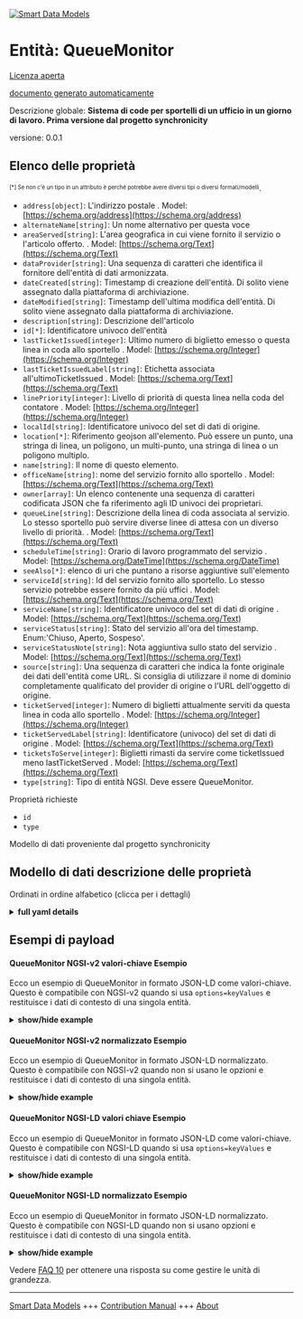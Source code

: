 <!-- 10-Header -->  
[![Smart Data Models](https://smartdatamodels.org/wp-content/uploads/2022/01/SmartDataModels_logo.png "Logo")](https://smartdatamodels.org)  
Entità: QueueMonitor  
====================<!-- /10-Header -->  
<!-- 15-License -->  
[Licenza aperta](https://github.com/smart-data-models//dataModel.QueueManagement/blob/master/QueueMonitor/LICENSE.md)  
[documento generato automaticamente](https://docs.google.com/presentation/d/e/2PACX-1vTs-Ng5dIAwkg91oTTUdt8ua7woBXhPnwavZ0FxgR8BsAI_Ek3C5q97Nd94HS8KhP-r_quD4H0fgyt3/pub?start=false&loop=false&delayms=3000#slide=id.gb715ace035_0_60)  
<!-- /15-License -->  
<!-- 20-Description -->  
Descrizione globale: **Sistema di code per sportelli di un ufficio in un giorno di lavoro. Prima versione dal progetto synchronicity**  
versione: 0.0.1  
<!-- /20-Description -->  
<!-- 30-PropertiesList -->  

## Elenco delle proprietà  

<sup><sub>[*] Se non c'è un tipo in un attributo è perché potrebbe avere diversi tipi o diversi formati/modelli</sub></sup>.  
- `address[object]`: L'indirizzo postale  . Model: [https://schema.org/address](https://schema.org/address)- `alternateName[string]`: Un nome alternativo per questa voce  - `areaServed[string]`: L'area geografica in cui viene fornito il servizio o l'articolo offerto.  . Model: [https://schema.org/Text](https://schema.org/Text)- `dataProvider[string]`: Una sequenza di caratteri che identifica il fornitore dell'entità di dati armonizzata.  - `dateCreated[string]`: Timestamp di creazione dell'entità. Di solito viene assegnato dalla piattaforma di archiviazione.  - `dateModified[string]`: Timestamp dell'ultima modifica dell'entità. Di solito viene assegnato dalla piattaforma di archiviazione.  - `description[string]`: Descrizione dell'articolo  - `id[*]`: Identificatore univoco dell'entità  - `lastTicketIssued[integer]`: Ultimo numero di biglietto emesso o questa linea in coda allo sportello  . Model: [https://schema.org/Integer](https://schema.org/Integer)- `lastTicketIssuedLabel[string]`: Etichetta associata all'ultimoTicketIssued  . Model: [https://schema.org/Text](https://schema.org/Text)- `linePriority[integer]`: Livello di priorità di questa linea nella coda del contatore  . Model: [https://schema.org/Integer](https://schema.org/Integer)- `localId[string]`: Identificatore univoco del set di dati di origine.  - `location[*]`: Riferimento geojson all'elemento. Può essere un punto, una stringa di linea, un poligono, un multi-punto, una stringa di linea o un poligono multiplo.  - `name[string]`: Il nome di questo elemento.  - `officeName[string]`:  nome del servizio fornito allo sportello  . Model: [https://schema.org/Text](https://schema.org/Text)- `owner[array]`: Un elenco contenente una sequenza di caratteri codificata JSON che fa riferimento agli ID univoci dei proprietari.  - `queueLine[string]`: Descrizione della linea di coda associata al servizio. Lo stesso sportello può servire diverse linee di attesa con un diverso livello di priorità.  . Model: [https://schema.org/Text](https://schema.org/Text)- `scheduleTime[string]`: Orario di lavoro programmato del servizio  . Model: [https://schema.org/DateTime](https://schema.org/DateTime)- `seeAlso[*]`: elenco di uri che puntano a risorse aggiuntive sull'elemento  - `serviceId[string]`: Id del servizio fornito allo sportello. Lo stesso servizio potrebbe essere fornito da più uffici  . Model: [https://schema.org/Text](https://schema.org/Text)- `serviceName[string]`: Identificatore univoco del set di dati di origine  . Model: [https://schema.org/Text](https://schema.org/Text)- `serviceStatus[string]`: Stato del servizio all'ora del timestamp. Enum:'Chiuso, Aperto, Sospeso'.  - `serviceStatusNote[string]`: Nota aggiuntiva sullo stato del servizio  . Model: [https://schema.org/Text](https://schema.org/Text)- `source[string]`: Una sequenza di caratteri che indica la fonte originale dei dati dell'entità come URL. Si consiglia di utilizzare il nome di dominio completamente qualificato del provider di origine o l'URL dell'oggetto di origine.  - `ticketServed[integer]`: Numero di biglietti attualmente serviti da questa linea in coda allo sportello  . Model: [https://schema.org/Integer](https://schema.org/Integer)- `ticketServedLabel[string]`: Identificatore (univoco) del set di dati di origine  . Model: [https://schema.org/Text](https://schema.org/Text)- `ticketsToServe[integer]`: Biglietti rimasti da servire come ticketIssued meno lastTicketServed  . Model: [https://schema.org/Text](https://schema.org/Text)- `type[string]`: Tipo di entità NGSI. Deve essere QueueMonitor.  <!-- /30-PropertiesList -->  
<!-- 35-RequiredProperties -->  
Proprietà richieste  
- `id`  - `type`  <!-- /35-RequiredProperties -->  
<!-- 40-RequiredProperties -->  
Modello di dati proveniente dal progetto synchronicity  
<!-- /40-RequiredProperties -->  
<!-- 50-DataModelHeader -->  
## Modello di dati descrizione delle proprietà  
Ordinati in ordine alfabetico (clicca per i dettagli)  
<!-- /50-DataModelHeader -->  
<!-- 60-ModelYaml -->  
<details><summary><strong>full yaml details</strong></summary>    
```yaml  
QueueMonitor:    
  description: 'An office counter queue system on a daily run. First Version from synchronicity project'    
  properties:    
    address:    
      description: 'The mailing address'    
      properties:    
        addressCountry:    
          description: 'Property. The country. For example, Spain. Model:''https://schema.org/addressCountry'''    
          type: string    
        addressLocality:    
          description: 'Property. The locality in which the street address is, and which is in the region. Model:''https://schema.org/addressLocality'''    
          type: string    
        addressRegion:    
          description: 'Property. The region in which the locality is, and which is in the country. Model:''https://schema.org/addressRegion'''    
          type: string    
        postOfficeBoxNumber:    
          description: 'Property. The post office box number for PO box addresses. For example, 03578. Model:''https://schema.org/postOfficeBoxNumber'''    
          type: string    
        postalCode:    
          description: 'Property. The postal code. For example, 24004. Model:''https://schema.org/https://schema.org/postalCode'''    
          type: string    
        streetAddress:    
          description: 'Property. The street address. Model:''https://schema.org/streetAddress'''    
          type: string    
      type: object    
      x-ngsi:    
        model: https://schema.org/address    
        type: Property    
    alternateName:    
      description: 'An alternative name for this item'    
      type: string    
      x-ngsi:    
        type: Property    
    areaServed:    
      description: 'The geographic area where a service or offered item is provided'    
      type: string    
      x-ngsi:    
        model: https://schema.org/Text    
        type: Property    
    dataProvider:    
      description: 'A sequence of characters identifying the provider of the harmonised data entity.'    
      type: string    
      x-ngsi:    
        type: Property    
    dateCreated:    
      description: 'Entity creation timestamp. This will usually be allocated by the storage platform.'    
      format: date-time    
      type: string    
      x-ngsi:    
        type: Property    
    dateModified:    
      description: 'Timestamp of the last modification of the entity. This will usually be allocated by the storage platform.'    
      format: date-time    
      type: string    
      x-ngsi:    
        type: Property    
    description:    
      description: 'A description of this item'    
      type: string    
      x-ngsi:    
        type: Property    
    id:    
      anyOf: &queuemonitor_-_properties_-_owner_-_items_-_anyof    
        - description: 'Property. Identifier format of any NGSI entity'    
          maxLength: 256    
          minLength: 1    
          pattern: ^[\w\-\.\{\}\$\+\*\[\]`|~^@!,:\\]+$    
          type: string    
        - description: 'Property. Identifier format of any NGSI entity'    
          format: uri    
          type: string    
      description: 'Unique identifier of the entity'    
      x-ngsi:    
        type: Property    
    lastTicketIssued:    
      description: 'Last ticket number issued or this line at Counter Queue'    
      type: integer    
      x-ngsi:    
        model: https://schema.org/Integer    
        type: Property    
    lastTicketIssuedLabel:    
      description: 'Label associated to the lastTicketIssued'    
      type: string    
      x-ngsi:    
        model: https://schema.org/Text    
        type: Property    
    linePriority:    
      description: 'Level of priority of this line at Counter Queue'    
      type: integer    
      x-ngsi:    
        model: https://schema.org/Integer    
        type: Property    
    localId:    
      description: 'Unique identifier from the source data set.'    
      type: string    
      x-ngsi:    
        type: Property    
    location:    
      description: 'Geojson reference to the item. It can be Point, LineString, Polygon, MultiPoint, MultiLineString or MultiPolygon'    
      oneOf:    
        - description: 'GeoProperty. Geojson reference to the item. Point'    
          properties:    
            bbox:    
              items:    
                type: number    
              minItems: 4    
              type: array    
            coordinates:    
              items:    
                type: number    
              minItems: 2    
              type: array    
            type:    
              enum:    
                - Point    
              type: string    
          required:    
            - type    
            - coordinates    
          title: 'GeoJSON Point'    
          type: object    
        - description: 'GeoProperty. Geojson reference to the item. LineString'    
          properties:    
            bbox:    
              items:    
                type: number    
              minItems: 4    
              type: array    
            coordinates:    
              items:    
                items:    
                  type: number    
                minItems: 2    
                type: array    
              minItems: 2    
              type: array    
            type:    
              enum:    
                - LineString    
              type: string    
          required:    
            - type    
            - coordinates    
          title: 'GeoJSON LineString'    
          type: object    
        - description: 'GeoProperty. Geojson reference to the item. Polygon'    
          properties:    
            bbox:    
              items:    
                type: number    
              minItems: 4    
              type: array    
            coordinates:    
              items:    
                items:    
                  items:    
                    type: number    
                  minItems: 2    
                  type: array    
                minItems: 4    
                type: array    
              type: array    
            type:    
              enum:    
                - Polygon    
              type: string    
          required:    
            - type    
            - coordinates    
          title: 'GeoJSON Polygon'    
          type: object    
        - description: 'GeoProperty. Geojson reference to the item. MultiPoint'    
          properties:    
            bbox:    
              items:    
                type: number    
              minItems: 4    
              type: array    
            coordinates:    
              items:    
                items:    
                  type: number    
                minItems: 2    
                type: array    
              type: array    
            type:    
              enum:    
                - MultiPoint    
              type: string    
          required:    
            - type    
            - coordinates    
          title: 'GeoJSON MultiPoint'    
          type: object    
        - description: 'GeoProperty. Geojson reference to the item. MultiLineString'    
          properties:    
            bbox:    
              items:    
                type: number    
              minItems: 4    
              type: array    
            coordinates:    
              items:    
                items:    
                  items:    
                    type: number    
                  minItems: 2    
                  type: array    
                minItems: 2    
                type: array    
              type: array    
            type:    
              enum:    
                - MultiLineString    
              type: string    
          required:    
            - type    
            - coordinates    
          title: 'GeoJSON MultiLineString'    
          type: object    
        - description: 'GeoProperty. Geojson reference to the item. MultiLineString'    
          properties:    
            bbox:    
              items:    
                type: number    
              minItems: 4    
              type: array    
            coordinates:    
              items:    
                items:    
                  items:    
                    items:    
                      type: number    
                    minItems: 2    
                    type: array    
                  minItems: 4    
                  type: array    
                type: array    
              type: array    
            type:    
              enum:    
                - MultiPolygon    
              type: string    
          required:    
            - type    
            - coordinates    
          title: 'GeoJSON MultiPolygon'    
          type: object    
      x-ngsi:    
        type: GeoProperty    
    name:    
      description: 'The name of this item.'    
      type: string    
      x-ngsi:    
        type: Property    
    officeName:    
      description: ' name of the service provided at the counter'    
      type: string    
      x-ngsi:    
        model: https://schema.org/Text    
        type: Property    
    owner:    
      description: 'A List containing a JSON encoded sequence of characters referencing the unique Ids of the owner(s)'    
      items:    
        anyOf: *queuemonitor_-_properties_-_owner_-_items_-_anyof    
        description: 'Property. Unique identifier of the entity'    
      type: array    
      x-ngsi:    
        type: Property    
    queueLine:    
      description: 'Description about the queue line associated to the service. The same office counter could serve different queue lines with different priority level'    
      type: string    
      x-ngsi:    
        model: https://schema.org/Text    
        type: Property    
    scheduleTime:    
      description: 'Scheduled working time of the service'    
      format: date-time    
      type: string    
      x-ngsi:    
        model: https://schema.org/DateTime    
        type: Property    
    seeAlso:    
      description: 'list of uri pointing to additional resources about the item'    
      oneOf:    
        - items:    
            format: uri    
            type: string    
          minItems: 1    
          type: array    
        - format: uri    
          type: string    
      x-ngsi:    
        type: Property    
    serviceId:    
      description: 'Id of the service provided at the counter. The same service could be provided by many offices'    
      type: string    
      x-ngsi:    
        model: https://schema.org/Text    
        type: Property    
    serviceName:    
      description: 'Unique identifier from the source data set'    
      type: string    
      x-ngsi:    
        model: https://schema.org/Text    
        type: Property    
    serviceStatus:    
      description: 'Status of the service at timestamp time. Enum:''Closed, Open, Suspended'''    
      enum:    
        - Closed    
        - Open    
        - Suspended    
      type: string    
      x-ngsi:    
        type: Property    
    serviceStatusNote:    
      description: 'Additional note to the service status'    
      type: string    
      x-ngsi:    
        model: https://schema.org/Text    
        type: Property    
    source:    
      description: 'A sequence of characters giving the original source of the entity data as a URL. Recommended to be the fully qualified domain name of the source provider, or the URL to the source object.'    
      type: string    
      x-ngsi:    
        type: Property    
    ticketServed:    
      description: 'Ticket number currently served by this line at Counter Queue'    
      type: integer    
      x-ngsi:    
        model: https://schema.org/Integer    
        type: Property    
    ticketServedLabel:    
      description: 'Identifier (unique) from the source data set'    
      type: string    
      x-ngsi:    
        model: https://schema.org/Text    
        type: Property    
    ticketsToServe:    
      description: 'Tickets left to serve as ticketIssued minus lastTicketServed'    
      type: integer    
      x-ngsi:    
        model: https://schema.org/Text    
        type: Property    
    type:    
      description: 'NGSI Entity type. It has to be QueueMonitor.'    
      enum:    
        - QueueMonitor    
      type: string    
      x-ngsi:    
        type: Property    
  required:    
    - id    
    - type    
  type: object    
  x-derived-from: ""    
  x-disclaimer: 'Redistribution and use in source and binary forms, with or without modification, are permitted  provided that the license conditions are met. Copyleft (c) 2021 Contributors to Smart Data Models Program'    
  x-license-url: https://github.com/smart-data-models/dataModel.QueueManagement/blob/master/QueueMonitor/LICENSE.md    
  x-model-schema: https://smart-data-models/dataModel.QueueManagement/QueueMonitor/schema.json    
  x-model-tags: ""    
  x-version: 0.0.1    
```  
</details>    
<!-- /60-ModelYaml -->  
<!-- 70-MiddleNotes -->  
<!-- /70-MiddleNotes -->  
<!-- 80-Examples -->  
## Esempi di payload  
#### QueueMonitor NGSI-v2 valori-chiave Esempio  
Ecco un esempio di QueueMonitor in formato JSON-LD come valori-chiave. Questo è compatibile con NGSI-v2 quando si usa `options=keyValues` e restituisce i dati di contesto di una singola entità.  
<details><summary><strong>show/hide example</strong></summary>    
```json  
{  
  "id": "urn:ngsi-ld:QueueMonitor:id:SIHJ:22618237",  
  "type": "QueueMonitor",  
  "dateCreated": "2021-03-22T11:10:04Z",  
  "dateModified": "2021-03-22T11:10:05Z",  
  "source": "",  
  "name": "Queue system of the tourist attraction of Leon Cathedral",  
  "alternateName": "Cathedral queue",  
  "description": "Queue system of the tourist attraction of Leon Cathedral for allowing a limited visitors inside the building",  
  "dataProvider": "",  
  "owner": [  
    "urn:ngsi-ld:QueueMonitor:items:TLDV:47467690",  
    "urn:ngsi-ld:QueueMonitor:items:JTAO:46330396"  
  ],  
  "seeAlso": [  
    "urn:ngsi-ld:QueueMonitor:items:SHMV:05050086",  
    "urn:ngsi-ld:QueueMonitor:items:QQJP:06476874"  
  ],  
  "location": {  
    "type": "Point",  
    "coordinates": [  
      42.605556,  
      -5.57  
    ]  
  },  
  "address": {  
    "streetAddress": "Plaza de la Catedral s/n",  
    "addressLocality": "León",  
    "addressRegion": "Castilla y Leon",  
    "addressCountry": "Spain",  
    "postalCode": "24001",  
    "postOfficeBoxNumber": "",  
    "areaServed": "City Center."  
  },  
  "areaServed": "City Center",  
  "localId": "system-1",  
  "officeName": "Tourist Office",  
  "serviceName": "Visit reservations.",  
  "serviceId": "Cathedral-reservations-visit-1",  
  "serviceStatus": "Open",  
  "serviceStatusNote": "",  
  "scheduleTime": "2021-02-21T12:47:04Z",  
  "queueLine": "Groups line.",  
  "linePriority": 1,  
  "lastTicketIssued": 33,  
  "lastTicketIssuedLabel": "C-33",  
  "ticketServed": 45,  
  "ticketServedLabel": "C-45",  
  "ticketsToServe": 12  
}  
```  
</details>  
#### QueueMonitor NGSI-v2 normalizzato Esempio  
Ecco un esempio di QueueMonitor in formato JSON-LD normalizzato. Questo è compatibile con NGSI-v2 quando non si usano le opzioni e restituisce i dati di contesto di una singola entità.  
<details><summary><strong>show/hide example</strong></summary>    
```json  
{  
  "id": "urn:ngsi-ld:QueueMonitor:id:SIHJ:22618237",  
  "type": "QueueMonitor",  
  "dateCreated": {  
    "type": "DateTime",  
    "value": {  
      "@type": "DateTime",  
      "@value": "2021-03-22T11:10:04Z"  
    }  
  },  
  "dateModified": {  
    "type": "DateTime",  
    "value": {  
      "@type": "DateTime",  
      "@value": "2021-03-22T11:10:05Z"  
    }  
  },  
  "source": {  
    "type": "Text",  
    "value": ""  
  },  
  "name": {  
    "type": "Text",  
    "value": "Queue system of the tourist attraction of Leon Cathedral"  
  },  
  "alternateName": {  
    "type": "Text",  
    "value": "Cathedral queue"  
  },  
  "description": {  
    "type": "Text",  
    "value": "Queue system of the tourist attraction of Leon Cathedral for allowing a limited visitors inside the building"  
  },  
  "dataProvider": {  
    "type": "Text",  
    "value": ""  
  },  
  "owner": {  
    "type": "Text",  
    "value": [  
      "urn:ngsi-ld:QueueMonitor:items:TLDV:47467690",  
      "urn:ngsi-ld:QueueMonitor:items:JTAO:46330396"  
    ]  
  },  
  "seeAlso": {  
    "type": "Text",  
    "value": [  
      "urn:ngsi-ld:QueueMonitor:items:SHMV:05050086",  
      "urn:ngsi-ld:QueueMonitor:items:QQJP:06476874"  
    ]  
  },  
  "location": {  
    "type": "geo:json",  
    "value": {  
      "type": "Point",  
      "coordinates": [  
        42.605556,  
        -5.57  
      ]  
    }  
  },  
  "address": {  
    "type": "StructuredValue",  
    "value": {  
      "streetAddress": "Plaza de la Catedrla s/n",  
      "addressLocality": "León",  
      "addressRegion": "Castilla y León",  
      "addressCountry": "Spain",  
      "postalCode": "24001",  
      "postOfficeBoxNumber": "",  
      "areaServed": "City Center."  
    }  
  },  
  "areaServed": {  
    "type": "Text",  
    "value": "City Center"  
  },  
  "localId": {  
    "type": "Text",  
    "value": "system-1"  
  },  
  "officeName": {  
    "type": "Text",  
    "value": "Tourist Office"  
  },  
  "serviceName": {  
    "type": "Text",  
    "value": "Visit reservations."  
  },  
  "serviceId": {  
    "type": "Text",  
    "value": "Cathedral-reservations-visit-1"  
  },  
  "serviceStatus": {  
    "type": "Text",  
    "value": "Open"  
  },  
  "serviceStatusNote": {  
    "type": "Text",  
    "value": ""  
  },  
  "scheduleTime": {  
    "type": "DateTime",  
    "value": "2021-02-21T12:47:04Z"  
  },  
  "queueLine": {  
    "type": "Text",  
    "value": "Groups line."  
  },  
  "linePriority": {  
    "type": "Number",  
    "value": 1  
  },  
  "lastTicketIssued": {  
    "type": "Number",  
    "value": 33  
  },  
  "lastTicketIssuedLabel": {  
    "type": "Text",  
    "value": "C-33"  
  },  
  "ticketServed": {  
    "type": "Number",  
    "value": 45  
  },  
  "ticketServedLabel": {  
    "type": "Text",  
    "value": "C-45"  
  },  
  "ticketsToServe": {  
    "type": "Number",  
    "value": 12  
  }  
}  
```  
</details>  
#### QueueMonitor NGSI-LD valori chiave Esempio  
Ecco un esempio di QueueMonitor in formato JSON-LD come valori-chiave. Questo è compatibile con NGSI-LD quando si usa `options=keyValues` e restituisce i dati di contesto di una singola entità.  
<details><summary><strong>show/hide example</strong></summary>    
```json  
{  
    "id": "urn:ngsi-ld:QueueMonitor:id:SIHJ:22618237",  
    "type": "QueueMonitor",  
    "address": {  
        "streetAddress": "Plaza de la Catedral s/n",  
        "addressLocality": "Leon",  
        "addressRegion": "Castilla y Leon",  
        "addressCountry": "Spain",  
        "postalCode": "24001",  
        "postOfficeBoxNumber": "",  
        "areaServed": "City Center."  
    },  
    "alternateName": "Cathedral queue",  
    "areaServed": "City Center",  
    "dataProvider": "",  
    "dateCreated": "2021-03-22T11:10:04Z",  
    "dateModified": "2021-03-22T11:10:05Z",  
    "description": "Queue system of the tourist attraction of Leon Cathedral for allowing a limited visitors inside the building",  
    "lastTicketIssued": 33,  
    "lastTicketIssuedLabel": "C-33",  
    "linePriority": 1,  
    "localId": "system-1",  
    "location": {  
        "type": "Point",  
        "coordinates": [  
            42.605556,  
            -5.57  
        ]  
    },  
    "name": "Queue system of the tourist attraction of Leon Cathedral",  
    "officeName": "Tourist Office",  
    "owner": [  
        "urn:ngsi-ld:QueueMonitor:items:TLDV:47467690",  
        "urn:ngsi-ld:QueueMonitor:items:JTAO:46330396"  
    ],  
    "queueLine": "Groups line.",  
    "scheduleTime": "2021-02-21T12:47:04Z",  
    "seeAlso": [  
        "urn:ngsi-ld:QueueMonitor:items:SHMV:05050086",  
        "urn:ngsi-ld:QueueMonitor:items:QQJP:06476874"  
    ],  
    "serviceId": "Cathedral-reservations-visit-1",  
    "serviceName": "Visit reservations.",  
    "serviceStatus": "Open",  
    "serviceStatusNote": "",  
    "source": "",  
    "ticketServed": 45,  
    "ticketServedLabel": "C-45",  
    "ticketsToServe": 12,  
    "@context": [  
        "https://raw.githubusercontent.com/smart-data-models/dataModel.QueueManagement/master/context.jsonld"  
    ]  
}  
```  
</details>  
#### QueueMonitor NGSI-LD normalizzato Esempio  
Ecco un esempio di QueueMonitor in formato JSON-LD normalizzato. Questo è compatibile con NGSI-LD quando non si usano opzioni e restituisce i dati di contesto di una singola entità.  
<details><summary><strong>show/hide example</strong></summary>    
```json  
{  
    "id": "urn:ngsi-ld:QueueMonitor:id:SIHJ:22618237",  
    "type": "QueueMonitor",  
    "address": {  
        "type": "Property",  
        "value": {  
            "streetAddress": "Plaza de la Catedrla s/n",  
            "addressLocality": "Leon",  
            "addressRegion": "Castilla y Leon",  
            "addressCountry": "Spain",  
            "postalCode": "24001",  
            "postOfficeBoxNumber": "",  
            "areaServed": "City Center."  
        }  
    },  
    "alternateName": {  
        "type": "Property",  
        "value": "Cathedral queue"  
    },  
    "areaServed": {  
        "type": "Property",  
        "value": "City Center"  
    },  
    "dataProvider": {  
        "type": "Property",  
        "value": ""  
    },  
    "dateCreated": {  
        "type": "Property",  
        "value": {  
            "@type": "DateTime",  
            "@value": "2021-03-22T11:10:04Z"  
        }  
    },  
    "dateModified": {  
        "type": "Property",  
        "value": {  
            "@type": "DateTime",  
            "@value": "2021-03-22T11:10:05Z"  
        }  
    },  
    "description": {  
        "type": "Property",  
        "value": "Queue system of the tourist attraction of Leon Cathedral for allowing a limited visitors inside the building"  
    },  
    "lastTicketIssued": {  
        "type": "Property",  
        "value": 33  
    },  
    "lastTicketIssuedLabel": {  
        "type": "Property",  
        "value": "C-33"  
    },  
    "linePriority": {  
        "type": "Property",  
        "value": 1  
    },  
    "localId": {  
        "type": "Property",  
        "value": "system-1"  
    },  
    "location": {  
        "type": "Property",  
        "value": {  
            "type": "Point",  
            "coordinates": [  
                42.605556,  
                -5.57  
            ]  
        }  
    },  
    "name": {  
        "type": "Property",  
        "value": "Queue system of the tourist attraction of Leon Cathedral"  
    },  
    "officeName": {  
        "type": "Property",  
        "value": "Tourist Office"  
    },  
    "owner": {  
        "type": "Property",  
        "value": [  
            "urn:ngsi-ld:QueueMonitor:items:TLDV:47467690",  
            "urn:ngsi-ld:QueueMonitor:items:JTAO:46330396"  
        ]  
    },  
    "queueLine": {  
        "type": "Property",  
        "value": "Groups line."  
    },  
    "scheduleTime": {  
        "type": "Property",  
        "value": "2021-02-21T12:47:04Z"  
    },  
    "seeAlso": {  
        "type": "Property",  
        "value": [  
            "urn:ngsi-ld:QueueMonitor:items:SHMV:05050086",  
            "urn:ngsi-ld:QueueMonitor:items:QQJP:06476874"  
        ]  
    },  
    "serviceId": {  
        "type": "Property",  
        "value": "Cathedral-reservations-visit-1"  
    },  
    "serviceName": {  
        "type": "Property",  
        "value": "Visit reservations."  
    },  
    "serviceStatus": {  
        "type": "Property",  
        "value": "Open"  
    },  
    "serviceStatusNote": {  
        "type": "Property",  
        "value": ""  
    },  
    "source": {  
        "type": "Property",  
        "value": ""  
    },  
    "ticketServed": {  
        "type": "Property",  
        "value": 45  
    },  
    "ticketServedLabel": {  
        "type": "Property",  
        "value": "C-45"  
    },  
    "ticketsToServe": {  
        "type": "Property",  
        "value": 12  
    },  
    "@context": [  
        "https://raw.githubusercontent.com/smart-data-models/dataModel.QueueManagement/master/context.jsonld"  
    ]  
}  
```  
</details><!-- /80-Examples -->  
<!-- 90-FooterNotes -->  
<!-- /90-FooterNotes -->  
<!-- 95-Units -->  
Vedere [FAQ 10](https://smartdatamodels.org/index.php/faqs/) per ottenere una risposta su come gestire le unità di grandezza.  
<!-- /95-Units -->  
<!-- 97-LastFooter -->  
---  
[Smart Data Models](https://smartdatamodels.org) +++ [Contribution Manual](https://bit.ly/contribution_manual) +++ [About](https://bit.ly/Introduction_SDM)<!-- /97-LastFooter -->  
